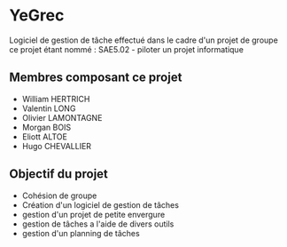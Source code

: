 # YeGrec
Logiciel de gestion de tâche effectué dans le cadre d'un projet de groupe ce projet étant nommé : SAE5.02 - piloter un projet informatique

## Membres composant ce projet
- William HERTRICH
- Valentin LONG
- Olivier LAMONTAGNE
- Morgan BOIS
- Eliott ALTOE
- Hugo CHEVALLIER

## Objectif du projet
- Cohésion de groupe
- Création d'un logiciel de gestion de tâches
- gestion d'un projet de petite envergure
- gestion de tâches a l'aide de divers outils
- gestion d'un planning de tâches
